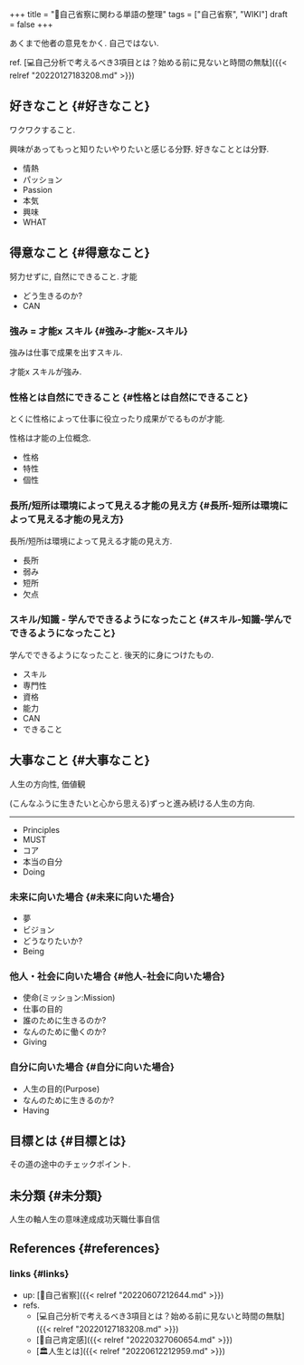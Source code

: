 +++
title = "📝自己省察に関わる単語の整理"
tags = ["自己省察", "WIKI"]
draft = false
+++

あくまで他者の意見をかく. 自己ではない.

ref. [💻自己分析で考えるべき3項目とは？始める前に見ないと時間の無駄]({{< relref "20220127183208.md" >}})


## 好きなこと {#好きなこと}

ワクワクすること.

興味があってもっと知りたいやりたいと感じる分野. 好きなこととは分野.

-   情熱
-   パッション
-   Passion
-   本気
-   興味
-   WHAT


## 得意なこと {#得意なこと}

努力せずに, 自然にできること. 才能

-   どう生きるのか?
-   CAN


### 強み = 才能x スキル {#強み-才能x-スキル}

強みは仕事で成果を出すスキル.

才能x スキルが強み.


### 性格とは自然にできること {#性格とは自然にできること}

とくに性格によって仕事に役立ったり成果がでるものが才能.

性格は才能の上位概念.

-   性格
-   特性
-   個性


### 長所/短所は環境によって見える才能の見え方 {#長所-短所は環境によって見える才能の見え方}

長所/短所は環境によって見える才能の見え方.

-   長所
-   弱み
-   短所
-   欠点


### スキル/知識 - 学んでできるようになったこと {#スキル-知識-学んでできるようになったこと}

学んでできるようになったこと. 後天的に身につけたもの.

-   スキル
-   専門性
-   資格
-   能力
-   CAN
-   できること


## 大事なこと {#大事なこと}

人生の方向性, 価値観

(こんなふうに生きたいと心から思える)ずっと進み続ける人生の方向.

---

-   Principles
-   MUST
-   コア
-   本当の自分
-   Doing


### 未来に向いた場合 {#未来に向いた場合}

-   夢
-   ビジョン
-   どうなりたいか?
-   Being


### 他人・社会に向いた場合 {#他人-社会に向いた場合}

-   使命(ミッション:Mission)
-   仕事の目的
-   誰のために生きるのか?
-   なんのために働くのか?
-   Giving


### 自分に向いた場合 {#自分に向いた場合}

-   人生の目的(Purpose)
-   なんのために生きるのか?
-   Having


## 目標とは {#目標とは}

その道の途中のチェックポイント.


## 未分類 {#未分類}

人生の軸人生の意味達成成功天職仕事自信


## References {#references}


### links {#links}

-   up: [📝自己省察]({{< relref "20220607212644.md" >}})
-   refs.
    -   [💻自己分析で考えるべき3項目とは？始める前に見ないと時間の無駄]({{< relref "20220127183208.md" >}})
    -   [📝自己肯定感]({{< relref "20220327060654.md" >}})
    -   [🏛人生とは]({{< relref "20220612212959.md" >}})

